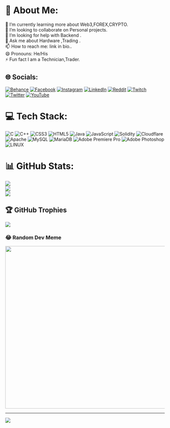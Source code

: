 # 💫 About Me:
🌱 I’m currently learning more about Web3,FOREX,CRYPTO.<br>👯 I’m looking to collaborate on Personal projects.<br>🤔 I’m looking for help with Backend .<br>💬 Ask me about  Hardware ,Trading .<br>📫 How to reach me: link in bio..<br>😄 Pronouns: He/His<br>⚡ Fun fact I am a Technician,Trader.


## 🌐 Socials:
[![Behance](https://img.shields.io/badge/Behance-1769ff?logo=behance&logoColor=white)](https://behance.net/kcshirish) [![Facebook](https://img.shields.io/badge/Facebook-%231877F2.svg?logo=Facebook&logoColor=white)](https://facebook.com/seerish.kaysee) [![Instagram](https://img.shields.io/badge/Instagram-%23E4405F.svg?logo=Instagram&logoColor=white)](https://instagram.com/kc_shirish) [![LinkedIn](https://img.shields.io/badge/LinkedIn-%230077B5.svg?logo=linkedin&logoColor=white)](https://linkedin.com/in/shirish-kc2002) [![Reddit](https://img.shields.io/badge/Reddit-%23FF4500.svg?logo=Reddit&logoColor=white)](https://reddit.com/user/shirishkc07) [![Twitch](https://img.shields.io/badge/Twitch-%239146FF.svg?logo=Twitch&logoColor=white)](https://twitch.tv/shirish_kc) [![Twitter](https://img.shields.io/badge/Twitter-%231DA1F2.svg?logo=Twitter&logoColor=white)](https://twitter.com/dji_shirishkc) [![YouTube](https://img.shields.io/badge/YouTube-%23FF0000.svg?logo=YouTube&logoColor=white)](https://youtube.com/@shirishkc-07) 

# 💻 Tech Stack:
![C](https://img.shields.io/badge/c-%2300599C.svg?style=for-the-badge&logo=c&logoColor=white) ![C++](https://img.shields.io/badge/c++-%2300599C.svg?style=for-the-badge&logo=c%2B%2B&logoColor=white) ![CSS3](https://img.shields.io/badge/css3-%231572B6.svg?style=for-the-badge&logo=css3&logoColor=white) ![HTML5](https://img.shields.io/badge/html5-%23E34F26.svg?style=for-the-badge&logo=html5&logoColor=white) ![Java](https://img.shields.io/badge/java-%23ED8B00.svg?style=for-the-badge&logo=java&logoColor=white) ![JavaScript](https://img.shields.io/badge/javascript-%23323330.svg?style=for-the-badge&logo=javascript&logoColor=%23F7DF1E) ![Solidity](https://img.shields.io/badge/Solidity-%23363636.svg?style=for-the-badge&logo=solidity&logoColor=white) ![Cloudflare](https://img.shields.io/badge/Cloudflare-F38020?style=for-the-badge&logo=Cloudflare&logoColor=white) ![Apache](https://img.shields.io/badge/apache-%23D42029.svg?style=for-the-badge&logo=apache&logoColor=white) ![MySQL](https://img.shields.io/badge/mysql-%2300f.svg?style=for-the-badge&logo=mysql&logoColor=white) ![MariaDB](https://img.shields.io/badge/MariaDB-003545?style=for-the-badge&logo=mariadb&logoColor=white) ![Adobe Premiere Pro](https://img.shields.io/badge/Adobe%20Premiere%20Pro-9999FF.svg?style=for-the-badge&logo=Adobe%20Premiere%20Pro&logoColor=white) ![Adobe Photoshop](https://img.shields.io/badge/adobephotoshop-%2331A8FF.svg?style=for-the-badge&logo=adobephotoshop&logoColor=white) ![LINUX](https://img.shields.io/badge/Linux-FCC624?style=for-the-badge&logo=linux&logoColor=black)
# 📊 GitHub Stats:
![](https://github-readme-stats.vercel.app/api?username=shirishkc&theme=midnight-purple&hide_border=false&include_all_commits=false&count_private=false)<br/>
![](https://github-readme-streak-stats.herokuapp.com/?user=shirishkc&theme=midnight-purple&hide_border=false)<br/>
![](https://github-readme-stats.vercel.app/api/top-langs/?username=shirishkc&theme=midnight-purple&hide_border=false&include_all_commits=false&count_private=false&layout=compact)

## 🏆 GitHub Trophies
![](https://github-profile-trophy.vercel.app/?username=shirishkc&theme=discord&no-frame=false&no-bg=true&margin-w=4)

### 😂 Random Dev Meme
<img src="https://rm.up.railway.app/" width="512px"/>

---
[![](https://visitcount.itsvg.in/api?id=shirishkc&icon=0&color=0)](https://visitcount.itsvg.in)

<!-- Proudly created with GPRM ( https://gprm.itsvg.in ) -->
